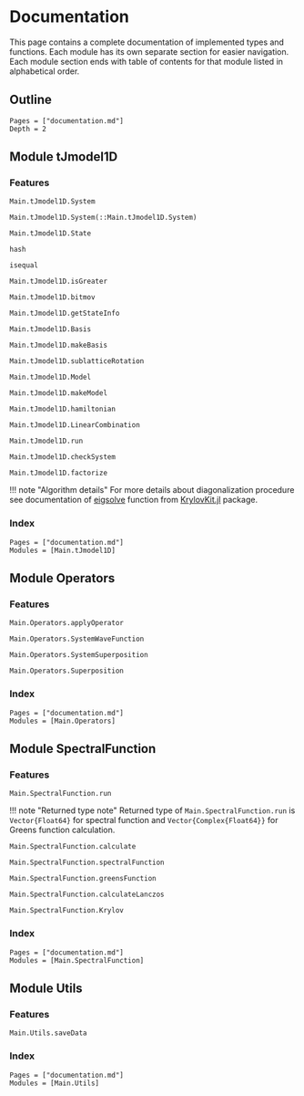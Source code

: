 # Documentation

This page contains a complete documentation of implemented types and functions.
Each module has its own separate section for easier navigation.
Each module section ends with table of contents for that module listed in alphabetical order. 

## Outline
```@contents
Pages = ["documentation.md"]
Depth = 2
```

## Module tJmodel1D

### Features

```@docs
Main.tJmodel1D.System
```

```@docs
Main.tJmodel1D.System(::Main.tJmodel1D.System)
```

```@docs
Main.tJmodel1D.State
```

```@docs
hash
```

```@docs
isequal
```

```@docs
Main.tJmodel1D.isGreater
```

```@docs
Main.tJmodel1D.bitmov
```

```@docs
Main.tJmodel1D.getStateInfo
```

```@docs
Main.tJmodel1D.Basis
```

```@docs
Main.tJmodel1D.makeBasis
```

```@docs
Main.tJmodel1D.sublatticeRotation
```

```@docs
Main.tJmodel1D.Model
```

```@docs
Main.tJmodel1D.makeModel
```

```@docs
Main.tJmodel1D.hamiltonian
```

```@docs
Main.tJmodel1D.LinearCombination
```

```@docs
Main.tJmodel1D.run
```

```@docs
Main.tJmodel1D.checkSystem
```

```@docs
Main.tJmodel1D.factorize
```
!!! note "Algorithm details"
    For more details about diagonalization procedure see documentation of 
    [eigsolve](https://jutho.github.io/KrylovKit.jl/stable/man/eig/#KrylovKit.eigsolve) function from [KrylovKit.jl](https://jutho.github.io/KrylovKit.jl/stable) package.

### Index
```@index
Pages = ["documentation.md"]
Modules = [Main.tJmodel1D]
```


## Module Operators

### Features

```@docs
Main.Operators.applyOperator
```

```@docs
Main.Operators.SystemWaveFunction
```

```@docs
Main.Operators.SystemSuperposition
```

```@docs
Main.Operators.Superposition
```

### Index
```@index
Pages = ["documentation.md"]
Modules = [Main.Operators]
```


## Module SpectralFunction

### Features

```@docs
Main.SpectralFunction.run
```

!!! note "Returned type note"
    Returned type of `Main.SpectralFunction.run` is `Vector{Float64}` for spectral function and `Vector{Complex{Float64}}` for Greens function calculation.

```@docs
Main.SpectralFunction.calculate
```

```@docs
Main.SpectralFunction.spectralFunction
```

```@docs
Main.SpectralFunction.greensFunction
```

```@docs
Main.SpectralFunction.calculateLanczos
```

```@docs
Main.SpectralFunction.Krylov
```

### Index
```@index
Pages = ["documentation.md"]
Modules = [Main.SpectralFunction]
```


## Module Utils

### Features

```@docs
Main.Utils.saveData
```

### Index
```@index
Pages = ["documentation.md"]
Modules = [Main.Utils]
```

